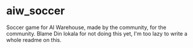 # aiw_soccer
Soccer game for AI Warehouse, made by the community, for the community.
Blame Din lokala for not doing this yet, I'm too lazy to write a whole readme on this.
